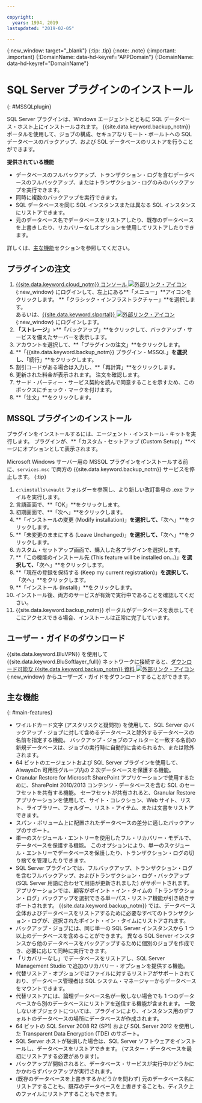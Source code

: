 ```yaml
---

copyright:
  years: 1994, 2019
lastupdated: "2019-02-05"

---
```

{:new_window: target="_blank"}
{:tip: .tip}
{:note: .note}
{:important: .important}
{:DomainName: data-hd-keyref="APPDomain"}
{:DomainName: data-hd-keyref="DomainName"}

# SQL Server プラグインのインストール
{: #MSSQLplugin}

SQL Server プラグインは、Windows エージェントとともに SQL データベース・ホスト上にインストールされます。 {{site.data.keyword.backup_notm}} ポータルを使用して、ジョブの構成、セキュアなリモート・ボールトへの SQL データベースのバックアップ、および SQL データベースのリストアを行うことができます。

**提供されている機能**

- データベースのフルバックアップ、トランザクション・ログを含むデータベースのフルバックアップ、またはトランザクション・ログのみのバックアップを実行できます。
- 同時に複数のバックアップを実行できます。
- SQL データベースを同じ SQL インスタンスまたは異なる SQL インスタンスにリストアできます。
- 元のデータベース名でデータベースをリストアしたり、既存のデータベースを上書きしたり、リカバリーなしオプションを使用してリストアしたりできます。

詳しくは、[主な機能](#main-featues)セクションを参照してください。

## プラグインの注文

1. [{{site.data.keyword.cloud_notm}} コンソール ![外部リンク・アイコン](../../icons/launch-glyph.svg "外部リンク・アイコン")](https://{DomainName}/){:new_window} にログインして、左上にある**「メニュー」**アイコンをクリックします。 **「クラシック・インフラストラクチャー」**を選択します。<br/>
   あるいは、[{{site.data.keyword.slportal}} ![外部リンク・アイコン](../../icons/launch-glyph.svg "外部リンク・アイコン")](https://control.softlayer.com/){:new_window} にログインします。
2. **「ストレージ」**>**「バックアップ」**をクリックして、バックアップ・サービスを備えたサーバーを表示します。
3. アカウントを選択して、**「プラグインの注文」**をクリックします。
4. **「{{site.data.keyword.backup_notm}} プラグイン - MSSQL」**を選択し、**「続行」**をクリックします。
5. 割引コードがある場合は入力し、**「再計算」**をクリックします。
6. 更新された料金が表示されます。 注文を確認します。
7. サード・パーティー・サービス契約を読んで同意することを示すため、このボックスにチェック・マークを付けます。
8. **「注文」**をクリックします。

## MSSQL プラグインのインストール

プラグインをインストールするには、エージェント・インストール・キットを実行します。 プラグインが、**「カスタム・セットアップ (Custom Setup)」**ページにオプションとして表示されます。

Microsoft Windows サーバー用の MSSQL プラグインをインストールする前に、`services.msc` で両方の {{site.data.keyword.backup_notm}} サービスを停止します。
{:tip}

1. `c:\installs\evault` フォルダーを参照し、より新しい改訂番号の .exe ファイルを実行します。
2. 言語画面で、**「OK」**をクリックします。
3. 初期画面で、**「次へ」**をクリックします。
4. **「インストールの変更 (Modify installation)」**を選択して、**「次へ」**をクリックします。
5. **「未変更のままにする (Leave Unchanged)」**を選択して、**「次へ」**をクリックします。
6. カスタム・セットアップ画面で、購入した各プラグインを選択します。
7. **「この機能のインストール先 (This feature will be installed on...)」**を選択して、**「次へ」**をクリックします。
8. **「現在の登録を保持する (Keep my current registration)」**を選択して、**「次へ」**をクリックします。
9. **「インストール (Install)」**をクリックします。
10. インストール後、両方のサービスが有効で実行中であることを確認してください。
11. {{site.data.keyword.backup_notm}} ポータルがデータベースを表示してそこにアクセスできる場合、インストールは正常に完了しています。

## ユーザー・ガイドのダウンロード

{{site.data.keyword.BluVPN}} を使用して {{site.data.keyword.BluSoftlayer_full}} ネットワークに接続すると、[ダウンロード可能な {{site.data.keyword.backup_notm}} 資料 ![外部リンク・アイコン](../../icons/launch-glyph.svg "外部リンク・アイコン")](http://downloads.service.softlayer.com/evault/Documentation/){:new_window} からユーザーズ・ガイドをダウンロードすることができます。

## 主な機能
{: #main-features}

- ワイルドカード文字 (アスタリスクと疑問符) を使用して、SQL Server のバックアップ・ジョブに対して含めるデータベースと除外するデータベースの名前を指定する機能。 バックアップ・ジョブのフィルターと一致する名前の新規データベースは、ジョブの実行時に自動的に含められるか、または除外されます。
- 64 ビットのエージェントおよび SQL Server プラグインを使用して、AlwaysOn 可用性グループ内の 2 次データベースを保護する機能。
- Granular Restore for Microsoft SharePoint アプリケーションで使用するために、SharePoint 2010/2013 コンテンツ・データベースを含む SQL のセーフセットを共有する機能。 セーフセットが共有されると、Granular Restore アプリケーションを使用して、サイト・コレクション、Web サイト、リスト、ライブラリー、フォルダー、リスト・アイテム、または文書をリストアできます。
- スパン・ボリューム上に配置されたデータベースの差分に適したバックアップのサポート。
- 単一のスケジュール・エントリーを使用したフル・リカバリー・モデルで、データベースを保護する機能。 このオプションにより、単一のスケジュール・エントリーでデータベースを保護したり、トランザクション・ログの切り捨てを管理したりできます。
- SQL Server プラグインでは、フルバックアップ、トランザクション・ログを含むフルバックアップ、およびトランザクション・ログ・バックアップ (SQL Server 用語に合わせて用語が更新されました) がサポートされます。 アプリケーションでは、顧客がポイント・イン・タイムの「トランザクション・ログ」バックアップを選択できる単一パス・リストア機能が引き続きサポートされます。 {{site.data.keyword.backup_notm}} では、データベース全体およびデータベースをリストアするために必要なすべてのトランザクション・ログが、選択されたポイント・イン・タイムにリストアされます。
- バックアップ・ジョブには、同じ単一の SQL Server インスタンスから 1 つ以上のデータベースを含めることができます。 異なる SQL Server インスタンスから他のデータベースをバックアップするために個別のジョブを作成でき、必要に応じて同時に実行できます。
- 「リカバリーなし」でデータベースをリストアし、SQL Server Management Studio で追加のリカバリー・オプションを提供する機能。
- 代替リストア・オプションではファイルに対するリストアがサポートされており、データベース管理者は SQL システム・マネージャーからデータベースをマウントできます。
- 代替リストアには、論理データベース名が一致しない場合でも 1 つのデータベースから別のデータベースにリストアを送信する機能が含まれます。 一致しないオブジェクトについては、プラグインにより、インスタンス用のデフォルトのデータベースの場所にデータベースが作成されます。
- 64 ビットの SQL Server 2008 R2 (SP1) および SQL Server 2012 を使用した Transparent Data Encryption (TDE) のサポート。
- SQL Server ホストが破損した場合は、SQL Server ソフトウェアをインストールし、データベースをリストアできます。 (マスター・データベースを最初にリストアする必要があります)。
- バックアップが開始されると、データベース・サービスが実行中かどうかにかかわらずバックアップが実行されます。
- (既存のデータベースを上書きするかどうかを問わず) 元のデータベース名にリストアすることも、既存のデータベースを上書きすることも、ディスク上のファイルにリストアすることもできます。
